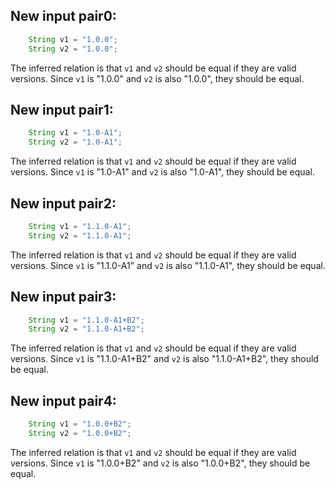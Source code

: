 ## New input pair0:
```java
    String v1 = "1.0.0";
    String v2 = "1.0.0";
```
The inferred relation is that `v1` and `v2` should be equal if they are valid versions. Since `v1` is "1.0.0" and `v2` is also "1.0.0", they should be equal.

## New input pair1:
```java
    String v1 = "1.0-A1";
    String v2 = "1.0-A1";
```
The inferred relation is that `v1` and `v2` should be equal if they are valid versions. Since `v1` is "1.0-A1" and `v2` is also "1.0-A1", they should be equal.

## New input pair2:
```java
    String v1 = "1.1.0-A1";
    String v2 = "1.1.0-A1";
```
The inferred relation is that `v1` and `v2` should be equal if they are valid versions. Since `v1` is "1.1.0-A1" and `v2` is also "1.1.0-A1", they should be equal.

## New input pair3:
```java
    String v1 = "1.1.0-A1+B2";
    String v2 = "1.1.0-A1+B2";
```
The inferred relation is that `v1` and `v2` should be equal if they are valid versions. Since `v1` is "1.1.0-A1+B2" and `v2` is also "1.1.0-A1+B2", they should be equal.

## New input pair4:
```java
    String v1 = "1.0.0+B2";
    String v2 = "1.0.0+B2";
```
The inferred relation is that `v1` and `v2` should be equal if they are valid versions. Since `v1` is "1.0.0+B2" and `v2` is also "1.0.0+B2", they should be equal.
